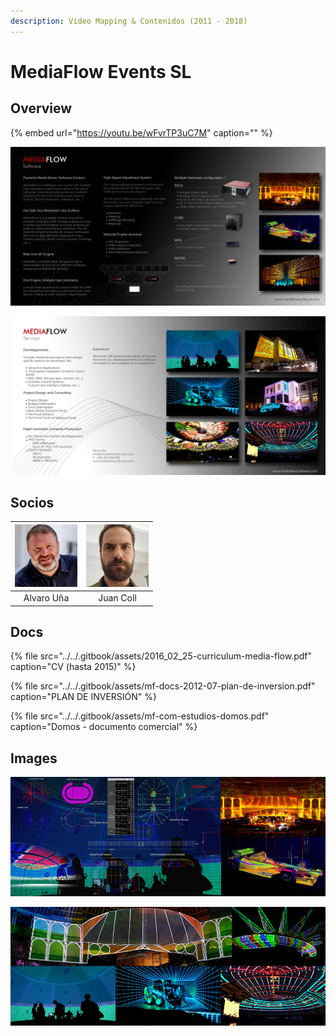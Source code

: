 ```yaml
---
description: Video Mapping & Contenidos (2011 - 2018)
---
```


# MediaFlow Events SL

## Overview

{% embed url="https://youtu.be/wFvrTP3uC7M" caption="" %}

![](../../.gitbook/assets/mf-com-overview-face-a.jpg)

![](../../.gitbook/assets/mf-com-overview-face-b.jpg)

## Socios

| ![](../../.gitbook/assets/socios-alvaro-una-resa-2-.jpg-100x100.jpg) | ![](../../.gitbook/assets/socios-juan-coll-soler-2-.jpg-100x100.jpg) |
| :---: | :---: |
| Alvaro Uña | Juan Coll |

## Docs

{% file src="../../.gitbook/assets/2016\_02\_25-curriculum-media-flow.pdf" caption="CV \(hasta 2015\)" %}

{% file src="../../.gitbook/assets/mf-docs-2012-07-plan-de-inversion.pdf" caption="PLAN DE INVERSIÓN" %}

{% file src="../../.gitbook/assets/mf-com-estudios-domos.pdf" caption="Domos - documento comercial" %}

## Images

![Web Headers](../../.gitbook/assets/mf-com-header-service.jpg)

![Web Headers](../../.gitbook/assets/mf-com-header-product.jpg)

